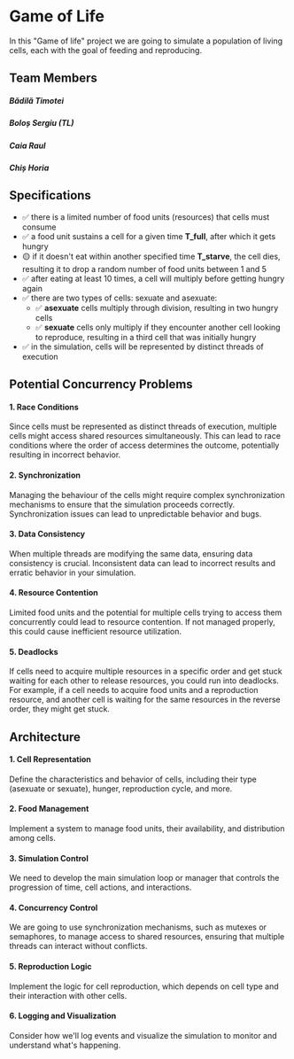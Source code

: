 # Game of Life
In this "Game of life" project we are going to simulate a population of living cells, each with the goal of feeding and reproducing.

## Team Members
##### Bădilă Timotei
##### Boloș Sergiu (TL)
##### Caia Raul
##### Chiș Horia

## Specifications
* ✅ there is a limited number of food units (resources) that cells must consume
* ✅ a food unit sustains a cell for a given time **T_full**, after which it gets hungry
* 🟡 if it doesn't eat within another specified time **T_starve**, the cell dies, resulting it to drop a random number of food units between 1 and 5
* ✅ after eating at least 10 times, a cell will multiply before getting hungry again
* ✅ there are two types of cells: sexuate and asexuate:
    * ✅ **asexuate** cells multiply through division, resulting in two hungry cells
    * ✅ **sexuate** cells only multiply if they encounter another cell looking to reproduce, resulting in a third cell that was initially hungry
* ✅ in the simulation, cells will be represented by distinct threads of execution

## Potential Concurrency Problems
#### 1. Race Conditions
Since cells must be represented as distinct threads of execution, multiple cells might access shared resources simultaneously. This can lead to race conditions where the order of access determines the outcome, potentially resulting in incorrect behavior.

#### 2. Synchronization
Managing the behaviour of the cells might require complex synchronization mechanisms to ensure that the simulation proceeds correctly. Synchronization issues can lead to unpredictable behavior and bugs.

#### 3. Data Consistency
When multiple threads are modifying the same data, ensuring data consistency is crucial. Inconsistent data can lead to incorrect results and erratic behavior in your simulation.
 
#### 4. Resource Contention
Limited food units and the potential for multiple cells trying to access them concurrently could lead to resource contention. If not managed properly, this could cause inefficient resource utilization.

#### 5. Deadlocks
If cells need to acquire multiple resources in a specific order and get stuck waiting for each other to release resources, you could run into deadlocks. For example, if a cell needs to acquire food units and a reproduction resource, and another cell is waiting for the same resources in the reverse order, they might get stuck.

## Architecture
#### 1. Cell Representation
Define the characteristics and behavior of cells, including their type (asexuate or sexuate), hunger, reproduction cycle, and more.

#### 2. Food Management
Implement a system to manage food units, their availability, and distribution among cells.

#### 3. Simulation Control
We need to develop the main simulation loop or manager that controls the progression of time, cell actions, and interactions.

#### 4. Concurrency Control
We are going to use synchronization mechanisms, such as mutexes or semaphores, to manage access to shared resources, ensuring that multiple threads can interact without conflicts.

#### 5. Reproduction Logic
Implement the logic for cell reproduction, which depends on cell type and their interaction with other cells.

#### 6. Logging and Visualization
Consider how we'll log events and visualize the simulation to monitor and understand what's happening.
